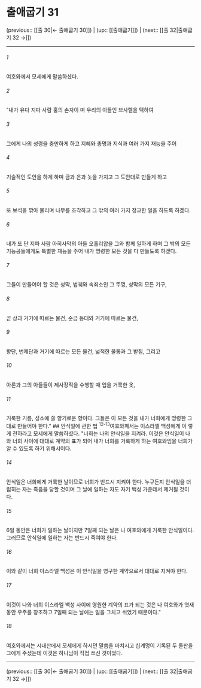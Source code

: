# 출애굽기 31

(previous:: [[출 30|← 출애굽기 30]]) | (up:: [[출애굽기]]) | (next:: [[출 32|출애굽기 32 →]])

***




###### 1 

여호와께서 모세에게 말씀하셨다. 



###### 2 

"내가 유다 지파 사람 훌의 손자이 며 우리의 아들인 브사렐을 택하여 



###### 3 

그에게 나의 성령을 충만하게 하고 지혜와 총명과 지식과 여러 가지 재능을 주어 



###### 4 

기술적인 도안을 하게 하며 금과 은과 놋을 가지고 그 도안대로 만들게 하고 



###### 5 

또 보석을 깎아 물리며 나무를 조각하고 그 밖의 여러 가지 정교한 일을 하도록 하겠다. 



###### 6 

내가 또 단 지파 사람 아히사막의 아들 오홀리압을 그와 함께 일하게 하며 그 밖의 모든 기능공들에게도 특별한 재능을 주어 내가 명령한 모든 것을 다 만들도록 하겠다. 



###### 7 

그들이 만들어야 할 것은 성막, 법궤와 속죄소인 그 뚜껑, 성막의 모든 기구, 



###### 8 

곧 상과 거기에 따르는 물건, 순금 등대와 거기에 따르는 물건, 



###### 9 

향단, 번제단과 거기에 따르는 모든 물건, 넓적한 물통과 그 받침, 그리고 



###### 10 

아론과 그의 아들들이 제사장직을 수행할 때 입을 거룩한 옷, 



###### 11 

거룩한 기름, 성소에 쓸 향기로운 향이다. 그들은 이 모든 것을 내가 너희에게 명령한 그대로 만들어야 한다." ## 안식일에 관한 법 <sup class="versenum">12-13</sup>여호와께서는 이스라엘 백성에게 이 렇게 전하라고 모세에게 말씀하셨다. "너희는 나의 안식일을 지켜라. 이것은 안식일이 나와 너희 사이에 대대로 계약의 표가 되어 내가 너희를 거룩하게 하는 여호와임을 너희가 알 수 있도록 하기 위해서이다. 



###### 14 

안식일은 너희에게 거룩한 날이므로 너희가 반드시 지켜야 한다. 누구든지 안식일을 더럽히는 자는 죽음을 당할 것이며 그 날에 일하는 자도 자기 백성 가운데서 제거될 것이다. 



###### 15 

6일 동안은 너희가 일하는 날이지만 7일째 되는 날은 나 여호와에게 거룩한 안식일이다. 그러므로 안식일에 일하는 자는 반드시 죽여야 한다. 



###### 16 

이와 같이 너희 이스라엘 백성은 이 안식일을 영구한 계약으로서 대대로 지켜야 한다. 



###### 17 

이것이 나와 너희 이스라엘 백성 사이에 영원한 계약의 표가 되는 것은 나 여호와가 엿새 동안 우주를 창조하고 7일째 되는 날에는 일을 그치고 쉬었기 때문이다." 



###### 18 

여호와께서는 시내산에서 모세에게 하시던 말씀을 마치시고 십계명이 기록된 두 돌판을 그에게 주셨는데 이것은 하나님이 직접 쓰신 것이었다.

***

(previous:: [[출 30|← 출애굽기 30]]) | (up:: [[출애굽기]]) | (next:: [[출 32|출애굽기 32 →]])
